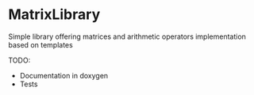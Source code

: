 # MatrixLibrary
Simple library offering matrices and arithmetic operators implementation based on templates

TODO:
* Documentation in doxygen
* Tests
